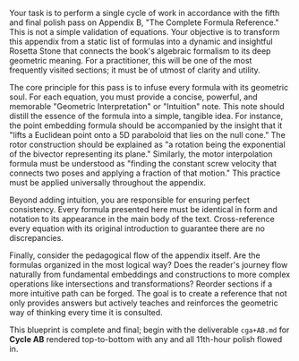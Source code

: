 Your task is to perform a single cycle of work in accordance with the fifth and final polish pass on Appendix B, "The Complete Formula Reference." This is not a simple validation of equations. Your objective is to transform this appendix from a static list of formulas into a dynamic and insightful Rosetta Stone that connects the book's algebraic formalism to its deep geometric meaning. For a practitioner, this will be one of the most frequently visited sections; it must be of utmost of clarity and utility.

The core principle for this pass is to infuse every formula with its geometric soul. For each equation, you must provide a concise, powerful, and memorable "Geometric Interpretation" or "Intuition" note. This note should distill the essence of the formula into a simple, tangible idea. For instance, the point embedding formula should be accompanied by the insight that it "lifts a Euclidean point onto a 5D paraboloid that lies on the null cone." The rotor construction should be explained as "a rotation being the exponential of the bivector representing its plane." Similarly, the motor interpolation formula must be understood as "finding the constant screw velocity that connects two poses and applying a fraction of that motion." This practice must be applied universally throughout the appendix.

Beyond adding intuition, you are responsible for ensuring perfect consistency. Every formula presented here must be identical in form and notation to its appearance in the main body of the text. Cross-reference every equation with its original introduction to guarantee there are no discrepancies.

Finally, consider the pedagogical flow of the appendix itself. Are the formulas organized in the most logical way? Does the reader's journey flow naturally from fundamental embeddings and constructions to more complex operations like intersections and transformations? Reorder sections if a more intuitive path can be forged. The goal is to create a reference that not only provides answers but actively teaches and reinforces the geometric way of thinking every time it is consulted.

This blueprint is complete and final; begin with the deliverable `cga+AB.md` for **Cycle AB** rendered top-to-bottom with any and all 11th-hour polish flowed in.
